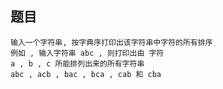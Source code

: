 ## 题目
    输入一个字符串, 按字典序打印出该字符串中字符的所有排序
    例如 , 输入字符串 abc , 则打印出由 字符 
    a , b , c 所能排列出来的所有字符串
    abc , acb , bac , bca , cab 和 cba